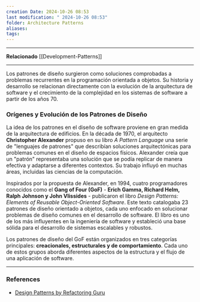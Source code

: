 ```yaml
---
creation Date: 2024-10-26 08:53
last modification: " 2024-10-26 08:53"
folder: Architecture Patterns
aliases: 
tags:
---
```

___
**Relacionado**
[[Development-Patterns]]
___
Los patrones de diseño surgieron como soluciones comprobadas a problemas recurrentes en la programación orientada a objetos. Su historia y desarrollo se relacionan directamente con la evolución de la arquitectura de software y el crecimiento de la complejidad en los sistemas de software a partir de los años 70.

### **Orígenes y Evolución de los Patrones de Diseño**

La idea de los patrones en el diseño de software proviene en gran medida de la arquitectura de edificios. En la década de 1970, el arquitecto **Christopher Alexander** propuso en su libro _A Pattern Language_ una serie de "lenguajes de patrones" que describían soluciones arquitectónicas para problemas comunes en el diseño de espacios físicos. Alexander creía que un "patrón" representaba una solución que se podía replicar de manera efectiva y adaptarse a diferentes contextos. Su trabajo influyó en muchas áreas, incluidas las ciencias de la computación.

Inspirados por la propuesta de Alexander, en 1994, cuatro programadores conocidos como el **Gang of Four (GoF)** - **Erich Gamma, Richard Helm, Ralph Johnson y John Vlissides** - publicaron el libro _Design Patterns: Elements of Reusable Object-Oriented Software_. Este texto catalogaba 23 patrones de diseño orientado a objetos, cada uno enfocado en solucionar problemas de diseño comunes en el desarrollo de software. El libro es uno de los más influyentes en la ingeniería de software y estableció una base sólida para el desarrollo de sistemas escalables y robustos.

Los patrones de diseño del GoF están organizados en tres categorías principales: **creacionales, estructurales y de comportamiento**. Cada uno de estos grupos aborda diferentes aspectos de la estructura y el flujo de una aplicación de software.

___
### References

- [Design Patterns by Refactoring Guru](https://refactoring.guru/design-patterns)